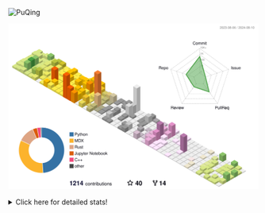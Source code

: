 ![PuQing](https://user-images.githubusercontent.com/27223114/171565019-9a56fae6-b08b-421f-99db-7e830da42371.png)

![](./profile-3d-contrib/profile-season-animate.svg)

<details>
<summary>Click here for detailed stats!</summary>

<!--START_SECTION:waka-->
![Lines of code](https://img.shields.io/badge/From%20Hello%20World%20I%27ve%20Written-1.4%20million%20lines%20of%20code-blue)

**🐱 My GitHub Data** 

> 📦 400.0 kB Used in GitHub's Storage 
 > 
> 🏆 462 Contributions in the Year 2024
 > 
> 🚫 Not Opted to Hire
 > 
> 📜 51 Public Repositories 
 > 
> 🔑 29 Private Repositories 
 > 
**I'm an Early 🐤** 

```text
🌞 Morning                491 commits         ██░░░░░░░░░░░░░░░░░░░░░░░   06.29 % 
🌆 Daytime                3510 commits        ███████████░░░░░░░░░░░░░░   44.97 % 
🌃 Evening                1786 commits        ██████░░░░░░░░░░░░░░░░░░░   22.88 % 
🌙 Night                  2018 commits        ██████░░░░░░░░░░░░░░░░░░░   25.86 % 
```


📊 **This Week I Spent My Time On** 

```text
💬 Programming Languages: 
Browsing                 13 hrs 21 mins      ████████░░░░░░░░░░░░░░░░░   33.11 % 
Fish Touching            4 hrs 56 mins       ███░░░░░░░░░░░░░░░░░░░░░░   12.26 % 
Other                    4 hrs 52 mins       ███░░░░░░░░░░░░░░░░░░░░░░   12.08 % 
C++                      3 hrs 46 mins       ██░░░░░░░░░░░░░░░░░░░░░░░   09.37 % 
GitHubing                3 hrs 21 mins       ██░░░░░░░░░░░░░░░░░░░░░░░   08.31 % 

🔥 Editors: 
Chrome                   25 hrs 49 mins      ████████████████░░░░░░░░░   63.97 % 
VS Code                  11 hrs 52 mins      ███████░░░░░░░░░░░░░░░░░░   29.42 % 
Obsidian                 2 hrs 22 mins       █░░░░░░░░░░░░░░░░░░░░░░░░   05.90 % 
fish                     17 mins             ░░░░░░░░░░░░░░░░░░░░░░░░░   00.71 % 

💻 Operating System: 
Mac                      28 hrs 29 mins      ██████████████████░░░░░░░   70.58 % 
Linux                    6 hrs 1 min         ████░░░░░░░░░░░░░░░░░░░░░   14.92 % 
WSL                      5 hrs 50 mins       ████░░░░░░░░░░░░░░░░░░░░░   14.49 % 
```


<!--END_SECTION:waka-->
</details>
